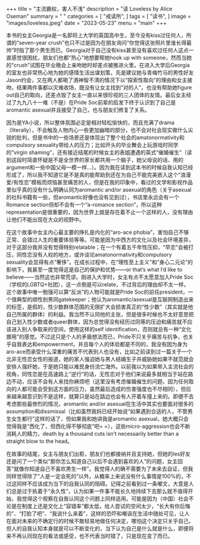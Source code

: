 +++
title = "主流霸权，害人不浅"
description = "读 Loveless by Alice Oseman"
summary = " "
categories = [
    "戒读所",
]
tags = [
    "读书",
]
image = "images/loveless.jpeg"
date = "2023-05-23"
menu = "main"
+++

本书的女主Georgia是一名即将上大学的英国高中生，至今没有kiss过任何人，所谓的“seven-year crush”也只不过是因为在朋友询问“你觉得这张照片里谁长得最帅”时指了那个男生而已。Georgia对于自己没有kiss甚至没有喜欢过任何人这点一直感觉很困扰，朋友们也都“热心”地想要帮她hook up with someone，然而当她的“crush”试图在毕业晚会上亲吻她时却差点被推进火里。在进入大学后Georgia的室友也非常热心地为她的感情生活出谋划策，先是建议她与青梅竹马的男性好友Jason约会，又在两人都喝了酒神智不清的情况下以“探索性取向”的理由和女主接吻，结果两件事都以灾难收场，既没有让女主找到“对的人”，也没有帮助她figure out自己的取向，还差点毁了女主一直以来很珍视的三人团体的友情。最后女主经过了九九八十一难（不是）在Pride Soc前辈的启发下终于认识到了自己是aromantic asexual并且接受了自己，也与朋友们修复了关系。

因为是YA小说，所以整体氛围必定是相对轻松愉快的，而且充满了drama（literally），不会触及人物内心一些更加幽暗的部分，也不会对社会现实做什么尖锐的批判，但是书中的一些场景还是体现出了整个社会的amatonormativity和compulsory sexuality带给人的压力；比如开头的毕业舞会上玩游戏时同学的”virgin shaming”，还有接近结尾的时候女主的表姐遭遇的英式“催婚催生”（读到这段时简直怀疑是不是全世界的家长都共用一个脑子，她父母说的话、用的argument和一些中国父母一模一样…）。因为我在读到这本书的时候自我认知已经形成了，所以我不知道它是不是真的能帮助到还在为自己不能完美嵌入这个“浪漫爱/有性恋”模板而烦恼甚至痛苦的人，但是在我的印象中，看过的文学和影视作品里似乎真的没有什么明确认同为aromantic and/or asexual的角色（关于asexual的社科书籍有一些，但aromantic好像也没有见到过），书店里永远会有一个Romance section但却不会有一个“a-romance section”，所以这种representation是很重要的，因为世界上就是存在着不止一个这样的人，没有理由让他们不能出现在大众的视野中。

在这个故事中女主内心最主要的挣扎是内化的“aro-ace phobia”，害怕自己不够正常、会错过人生的重要体验等等。可能是因为中西方的文化以及社会环境差异，对于这部分我并没有觉得特别relatable；在一个有着五千年性压抑，“早恋”会被打压，同性恋没有人权的地方，或许谈论amatonormativity和compulsory sexuality会显得有点“奢侈”。在成长过程中，在“理性至上主义”和“身心二元论”的影响下，我甚至一度觉得这是自己的保护和优势——or that’s what I’d like to believe——当然这也非常荒谬。刚进入大学时，女主有点不太愿意加入Pride Soc（学校的LGBTQ+社团），这一点倒是可以relate，不过背后的理由却不太一样。这个故事中唯一勉强可以算“反派”的人物可能就是Pride Soc的前任president，一个很典型的顺性别男同gatekeeper；他认为aromantic/asexual是互联网制造出来的标签，是假的，性少数群体范围的无限扩大会损害真正的“性少数”（其实就是他自己所属的群体）的利益。我当然不认同他的主张，但是很多时候也不太好意思把自己划入性少数或者queer群体，因为总觉得没有经历过同等的压迫和痛苦就不应该进入别人争取来的空间，使用这样的self identification，否则就总有一种“文化挪用”的感觉。不过这只是个人的矛盾想法而已，Pride不只关乎痛苦与抗争，也关乎自我表达和empowerment，并且每个人的体验都是不同的，我没有因为身为aro-ace而承受什么深重的痛苦不代表别人也没有，比如之前读到过一篇关于一个北非无性恋女性的报道，她的家人强迫她与男人结婚生子并威胁她如果不就范就会安排人强奸她，于是她只能以难民身份流亡海外。以前我以为如果带入主流社会的视角，同性恋是在高速路上“逆行”的话，无性恋对于他们来说最多就相当于站在路边不动，应该不会有人来找你麻烦吧（这里没有考虑催婚催生的问题，因为任何取向的人都可能会受到这方面的压力，虽然最后造成的伤害强度也不尽相同），但后来越来越意识到不是这样，就算只是站在路边也会有人开着车撞上来的。即便不去考虑那些最惨烈的情况，aromantic and/or asexual在生活中其实也要面对很多的assumption和dissmissal（比如虽然我妈已经开始说“如果遇到合适的人，不管男生女生都行”这样的话了，但如果我和她讲我是aromantic asexual，她大概只会觉得我是“西化了，但西化得不够彻底”吧= =），这些micro-aggression也会不断消耗人的精力，death by a thousand cuts isn’t necessarily better than a straight blow to the head。

在故事的结尾，女主与朋友们出柜，朋友们也都接纳并且支持她，但她的les好友还是问了一个类似“那你怎么知道自己以后不会遇到喜欢的人”的问题，女主回答“就像你知道自己不喜欢男生一样”。我觉得人的确不需要为了未来去自证，但我同样觉得除了”人是一定会死的“以外，从概率上来说没有什么事情是100%的，不过这同样不应该成为当下的自我认同的阻碍。记得之前看到过一条嘟文，大意是人们总是过于执着于“永久性”，认为如果一件事不能长久地持续下去那么就不值得开始，我觉得这个观察在自我认同这个问题上同样适用。可能是因为（中国）社会不论是在制度上还是文化上“容错率”都太低，给人尝试的空间太少，“长大有你后悔的”、“打脸了吧”、“我说什么来着”，这样的恐吓和嘲讽在生活中随处可见，让人在面对未来的不确定行的时候不敢轻易地做任何决定，哪怕这个决定只关乎自己。但人的自我认知本身就是可以不断变化的，当下认为自己是什么就是什么，即便将来不再认同现在的看法或感受，也不代表当时错了，只是现在变了而已。
